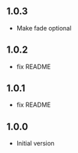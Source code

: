 ## 1.0.3
+ Make fade optional

## 1.0.2
+ fix README

## 1.0.1
+ fix README

## 1.0.0
+ Initial version